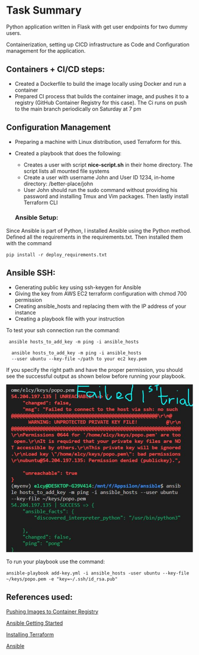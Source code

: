# Task Summary
Python application written in Flask with get user endpoints for two dummy users.

 Containerization, setting up CICD infrastructure as Code and Configuration management for the application.

## Containers + CI/CD steps:

- Created a Dockerfile to build the image locally using Docker and run a container
- Prepared CI process that builds the container image, and pushes it to a registry (GitHub Container Registry for this case).
The Ci runs on push to the main branch periodically on Saturday at 7 pm

## Configuration Management
- Preparing a machine with Linux distribution, used Terraform for this.
- Created a playbook that does the following:
  * Creates a user with script __nice-script.sh__ in their home directory. The script lists all mounted file systems
  * Create a user with username John and User ID 1234, in-home directory: /better-place/john
  * User John should run the sudo command without providing his password and installing Tmux and Vim packages. Then lastly install Terraform CLI

  ### Ansible Setup:
 Since Ansible is part of Python, I installed Ansible using the Python method.
 Defined all the requirements in the requirements.txt. Then installed them with the command

 ```
 pip install -r deploy_requirements.txt
 ```

 ## Ansible SSH:
 - Generating public key using ssh-keygen for Ansible
 - Giving the key from AWS EC2 terraform configuration with chmod 700 permission
 - Creating ansible_hosts and replacing them with the IP address of your instance
 - Creating a playbook file with your instruction

To test your ssh connection run the command:

  ```
   ansible hosts_to_add_key -m ping -i ansible_hosts
  ```
  ```
    ansible hosts_to_add_key -m ping -i ansible_hosts
    --user ubuntu --key-file ~/path to your ec2 key.pem
  ```
If you specify the right path and have the proper permission, you should see the successful output as shown below before running your playbook.

![Ansible](/screenshot/Capture.JPG)

To run your playbook use the command:
```
ansible-playbook add-key.yml -i ansible_hosts -user ubuntu --key-file ~/keys/popo.pem -e "key=~/.ssh/id_rsa.pub"
```


## References used:
[Pushing Images to Container Registry](https://dev.to/willvelida/pushing-container-images-to-github-container-registry-with-github-actions-1m6b)

[Ansible Getting Started](https://www.youtube.com/results?search_query=getting+started+with+ansible+01)

[Installing Terraform](https://developer.hashicorp.com/terraform/downloads?ajs_aid=8edebcc0-620e-4d81-9f0e-029fa8433d7b&product_intent=terraform)

[Ansible](https://www.middlewareinventory.com/blog/ansible-ec2-ssh-key/#Steps_to_Add_SSH_Key_to_EC2_Instances)

